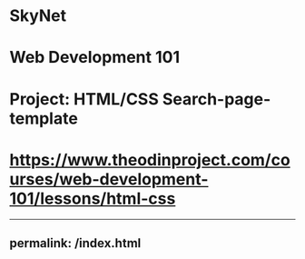 # SkyNet
# Web Development 101 
# Project: HTML/CSS Search-page-template
# https://www.theodinproject.com/courses/web-development-101/lessons/html-css 
---
permalink: /index.html
---
